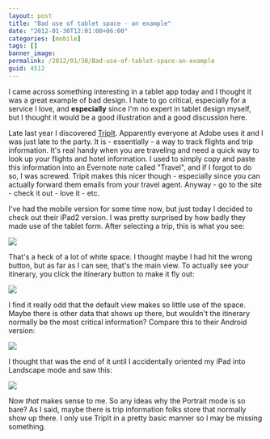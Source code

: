 ```yaml
---
layout: post
title: "Bad use of tablet space - an example"
date: "2012-01-30T12:01:00+06:00"
categories: [mobile]
tags: []
banner_image: 
permalink: /2012/01/30/Bad-use-of-tablet-space-an-example
guid: 4512
---
```


I came across something interesting in a tablet app today and I thought it was a great example of bad design. I hate to go critical, especially for a service I love, and <b>especially</b> since I'm no expert in tablet design myself, but I thought it would be a good illustration and a good discussion here.
<!--more-->
Late last year I discovered <a href="http://www.tripit.com/">TripIt</a>. Apparently everyone at Adobe uses it and I was just late to the party. It is - essentially - a way to track flights and trip information. It's real handy when you are traveling and need a quick way to look up your flights and hotel information. I used to simply copy and paste this information into an Evernote note called "Travel", and if I forgot to do so, I was screwed. Tripit makes this nicer though - especially since you can actually forward them emails from your travel agent. Anyway - go to the site - check it out - love it - etc. 

I've had the mobile version for some time now, but just today I decided to check out their iPad2 version. I was pretty surprised by how badly they made use of the tablet form. After selecting a trip, this is what you see:


<img src="https://static.raymondcamden.com/images/IMG_0054 - Copy.PNG" />

That's a heck of a lot of white space. I thought maybe I had hit the wrong button, but as far as I can see, that's the main view. To actually see your itinerary, you click the itinerary button to make it fly out:

<img src="https://static.raymondcamden.com/images/IMG_0055 - Copy.PNG" />

I find it really odd that the default view makes so little use of the space. Maybe there is other data that shows up there, but wouldn't the itinerary normally be the most critical information? Compare this to their Android version:

<img src="https://static.raymondcamden.com/images/Screenshot_2012-01-30-11-35-58.png" />

I thought that was the end of it until I accidentally oriented my iPad into Landscape mode and saw this:

<img src="https://static.raymondcamden.com/images/IMG_0056 - Copy.PNG" />

Now <i>that</i> makes sense to me. So any ideas why the Portrait mode is so bare? As I said, maybe there is trip information folks store that normally show up there. I only use TripIt in a pretty basic manner so I may be missing something.